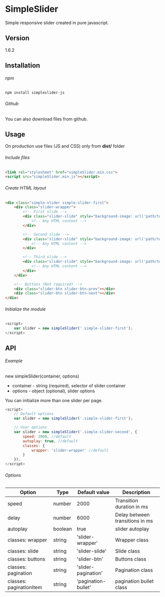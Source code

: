 # SimpleSlider
Simple responsive slider created in pure javascript.

## Version
1.6.2

## Installation

###### npm
```
npm install simpleslider-js
```

###### Github
You can also download files from github.

## Usage
On production use files (JS and CSS) only from **dist/** folder

###### Include files
```html
<link rel="stylesheet" href="simpleSlider.min.css"> 
<script src="simpleSlider.min.js"></script>  
```

###### Create HTML layout
```html
<div class="simple-slider simple-slider-first">
    <div class="slider-wrapper">
        <!-- First slide -->
        <div class="slider-slide" style="background-image: url('path/to/image')">
            <!-- Any HTML content -->
        </div>

        <!-- Second slide -->
        <div class="slider-slide" style="background-image: url('path/to/image')">
            <!-- Any HTML content -->
        </div>

        <!-- Third slide -->
        <div class="slider-slide" style="background-image: url('path/to/image')">
            <!-- Any HTML content -->
        </div>
    </div>

    <!-- Buttons (Not required) -->
    <div class="slider-btn slider-btn-prev"></div>
    <div class="slider-btn slider-btn-next"></div> 
</div>
```

###### Initialize the module
```javascript
<script>
    var slider = new simpleSlider('.simple-slider-first');
</script>
```

## API

###### Example
new simpleSlider(container, options)

* container - string (required), selector of slider container
* options - object (optional), slider options

You can initialize more than one slider per page.

```javascript
<script>
    // Default options
    var slider = new simpleSlider('.simple-slider-first');  

    // User options
    var slider = new simpleSlider('.simple-slider-second', {
        speed: 2000, //default
        autoplay: true, //default
        classes: {
            wrapper: 'slider-wrapper' //default
        }
    });
</script>
```

###### Options

| Option  | Type | Default value | Description |
| ----- | ----- | ----- | ----- |
| speed | number | 2000 | Transition duration in ms |
| delay | number | 6000 | Delay between transitions in ms |
| autoplay | boolean | true | slider autoplay |
| classes: wrapper | string | 'slider-wrapper' | Wrapper class |
| classes: slide | string | 'slider-slide' | Slide class |
| classes: buttons | string | 'slider-btn' | Buttons class |
| classes: pagination | string | 'slider-pagination' | Pagination class |
| classes: paginationItem | string | 'pagination-bullet' | pagination bullet class |
